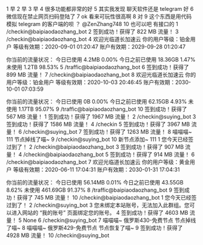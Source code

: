 
1 早
2 早
3 早
4 很多功能都非常的好
5 其实我发现 聊天软件还是  telegram 好
6 微信现在禁止网页扫码登陆了
7 ok 看来可玩性很高啊
8 对
9 这个东西是用代码 模拟 telegram 的客户端的呗 ？ @ZenZhang748
10 也可以吧 有接口的
1 /checkin@baipiaodaozhang_bot
2 签到成功！获得了 822 MB 流量！
3 /checkin@baipiaodaozhang_bot
4 欢迎光临道长加速云
你的用户等级：铂金用户
等级有效期：2020-09-01 01:20:47
账户有效期：2029-09-28 01:20:47

你当前的流量状况：
今日已使用 4.2MB 0.00%
今日之前已使用 18.36GB 1.47%
未使用 1.2TB 98.53%
5 /traffic@baipiaodaozhang_bot
6 签到成功！获得了 899 MB 流量！
7 /checkin@baipiaodaozhang_bot
8 欢迎光临道长加速云
你的用户等级：铂金用户
等级有效期：2020-10-03 20:46:45
账户有效期：2030-10-01 07:03:59

你当前的流量状况：
今日已使用 0B 0.00%
今日之前已使用 62.15GB 4.93%
未使用 1.17TB 95.07%
9 /traffic@baipiaodaozhang_bot
10 签到成功！获得了 567 MB 流量！
1 签到成功！获得了 1967 MB 流量！
2 /checkin@suying_bot
3 签到成功！获得了 1586 MB 流量！
4 /checkin
5 签到成功！获得了 3967 MB 流量！
6 /checkin@suying_bot
7 签到成功！获得了 1263 MB 流量！
8 喵喵喵~ 111 节点掉线了喵~
9 /checkin@suying_bot
10 新节点添加~ 111
1 您今天已经签过到了！
2 /checkin@baipiaodaozhang_bot
3 签到成功！获得了 907 MB 流量！
4 /checkin@baipiaodaozhang_bot
5 签到成功！获得了 914 MB 流量！
6 /checkin@baipiaodaozhang_bot
7 欢迎光临道长加速云
你的用户等级：黄金用户
等级有效期：2020-06-11 17:04:31
账户有效期：2030-01-31 17:04:31

你当前的流量状况：
今日已使用 56.14MB 0.01%
今日之前已使用 43.55GB 8.62%
未使用 461.69GB 91.37%
8 /traffic@baipiaodaozhang_bot
9 签到成功！获得了 745 MB 流量！
10 /checkin@baipiaodaozhang_bot
1 您今天已经签过到了！
2 /checkin@suying_bot
3 您未绑定本站账号，无法加入此群组。您可以进入网站的 “我的账号” 页面绑定您的账号。
4 签到成功！获得了 4603 MB 流量！
5 None
6 /checkin@suying_bot
7 喵喵喵~ 俄罗斯430-免费节点 节点掉线了喵~
8 喵喵喵~ 俄罗斯429-免费节点 节点恢复了喵~
9 签到成功！获得了 4928 MB 流量！
10 /checkin@suying_bot